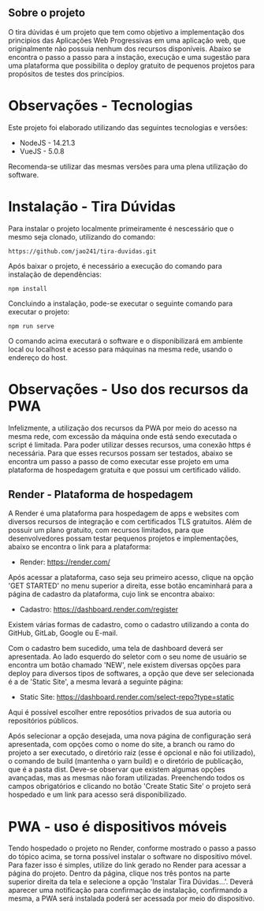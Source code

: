## Sobre o projeto
O tira dúvidas é um projeto que tem como objetivo a implementação dos principios das Aplicações Web Progressivas em uma aplicação web, que originalmente não possuia nenhum dos recursos disponíveis.
Abaixo se encontra o passo a passo para a instação, execução e uma sugestão para uma plataforma que possibilita o deploy gratuito de pequenos projetos para propósitos de testes dos princípios.

# Observações - Tecnologias
Este projeto foi elaborado utilizando das seguintes tecnologias e versões:

- NodeJS - 14.21.3
- VueJS - 5.0.8

Recomenda-se utilizar das mesmas versões para uma plena utilização do software.

# Instalação - Tira Dúvidas
Para instalar o projeto localmente primeiramente é nescessário que o mesmo seja clonado, utilizando do comando:

```
https://github.com/jao241/tira-duvidas.git
```

Após baixar o projeto, é necessário a execução do comando para instalação de dependências:

```
npm install
```

Concluindo a instalação, pode-se executar o seguinte comando para executar o projeto:

```
npm run serve
```

O comando acima executará o software e o disponibilizará em ambiente local ou localhost e acesso para máquinas na mesma rede, usando o endereço do host.

# Observações - Uso dos recursos da PWA

Infelizmente, a utilização dos recursos da PWA por meio do acesso na mesma rede, com excessão da máquina onde está sendo executada o script é limitada. Para poder utilizar desses recursos, uma conexão https é necessária. Para que esses recursos possam ser testados, abaixo se encontra um passo a passo de como executar esse projeto em uma plataforma de hospedagem gratuita e que possui um certificado válido.

## Render - Plataforma de hospedagem
A Render é uma plataforma para hospedagem de apps e websites com diversos recursos de integração e com certificados TLS gratuitos. Além de possuir um plano gratuito, com recursos limitados, para que desenvolvedores possam testar pequenos projetos e implementações, abaixo se encontra o link para a plataforma:

- Render: https://render.com/

Após acessar a plataforma, caso seja seu primeiro acesso, clique na opção 'GET STARTED' no menu superior a direita, esse botão encaminhará para a página de cadastro da plataforma, cujo link se encontra abaixo:

- Cadastro: https://dashboard.render.com/register

Existem várias formas de cadastro, como o cadastro utilizando a conta do GitHub, GitLab, Google ou E-mail.

Com o cadastro bem sucedido, uma tela de dashboard deverá ser apresentada. Ao lado esquerdo do seletor com o seu nome de usuário se encontra um botão chamado 'NEW', nele existem diversas opções para deploy para diversos tipos de softwares, a opção que deve ser selecionada é a de 'Static Site', a mesma levará a seguinte página:

- Static Site: https://dashboard.render.com/select-repo?type=static

Aqui é possível escolher entre reposótios privados de sua autoria ou repositórios públicos.

Após selecionar a opção desejada, uma nova página de configuração será apresentada, com opções como o nome do site, a branch ou ramo do projeto a ser executado, o diretório raiz (esse é opcional e não foi utilizado), o comando de build (mantenha o yarn build) e o diretório de publicação, que é a pasta dist. Deve-se observar que existem algumas opções avançadas, mas as mesmas não foram utilizadas. Preenchendo todos os campos obrigatórios e clicando no botão 'Create Static Site' o projeto será hospedado e um link para acesso será disponibilizado.

# PWA - uso é dispositivos móveis
Tendo hospedado o projeto no Render, conforme mostrado o passo a passo do tópico acima, se torna possível instalar o software no dispositivo móvel. Para fazer isso é simples, utilize do link gerado no Render para acessar a página do projeto. Dentro da página, clique nos três pontos na parte superior direita da tela e selecione a opção 'Instalar Tira Dúvidas...'. Deverá aparecer uma notificação para confirmação de instalação, confirmando a mesma, a PWA será instalada poderá ser acessada por meio do dispositivo.